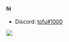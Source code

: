 #### hi

- Discord: [tofu#1000](https://discord.com/users/303576593484218368)

![](https://komarev.com/ghpvc/?username=mutsuzum)
